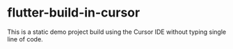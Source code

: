 # flutter-build-in-cursor
This is a static demo project build using the Cursor IDE without typing single line of code.
